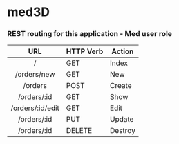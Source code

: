 # med3D

### REST routing for this application - Med user role
| URL 	| HTTP Verb 	| Action 	|
|:---:	|-----------	|--------	|
| /    	|  GET         	|    Index    	|
| /orders/new    	|      GET     	|     New  	|
| /orders    	|     POST      	|    Create   	|
| /orders/:id    	|       GET    	|     Show   	|
| /orders/:id/edit    	|      GET     	|      Edit  	|
| /orders/:id    	|      PUT     	|      Update  	|
| /orders/:id    	|     DELETE     	|     Destroy  	|